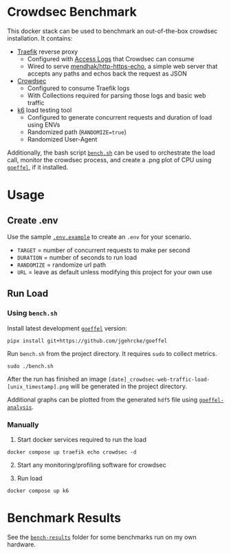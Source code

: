 # Crowdsec Benchmark

This docker stack can be used to benchmark an out-of-the-box crowdsec installation. It contains:

* [Traefik](https://doc.traefik.io/traefik/getting-started/install-traefik/) reverse proxy
  * Configured with [Access Logs](https://doc.traefik.io/traefik/observe/logs-and-access-logs/#access-logs) that Crowdsec can consume
  * Wired to serve [mendhak/http-https-echo](https://github.com/mendhak/docker-http-https-echo), a simple web server that accepts any paths and echos back the request as JSON
* [Crowdsec](https://docs.crowdsec.net/)
  * Configured to consume Traefik logs
  * With Collections required for parsing those logs and basic web traffic
* [k6](https://grafana.com/docs/k6/latest/) load testing tool
  * Configured to generate concurrent requests and duration of load using ENVs
  * Randomized path (`RANDOMIZE=true`)
  * Randomized User-Agent

Additionally, the bash script [`bench.sh`](/bench.sh) can be used to orchestrate the load call, monitor the crowdsec process, and create a .png plot of CPU using [`goeffel`](https://github.com/jgehrcke/goeffel), if it installed.

# Usage

## Create .env

Use the sample [`.env.example`](/.env.example) to create an `.env` for your scenario.

* `TARGET` = number of concurrent requests to make per second
* `DURATION` = number of seconds to run load
* `RANDOMIZE` = randomize url path
* `URL` = leave as default unless modifying this project for your own use

## Run Load

### Using `bench.sh`

Install latest development [`goeffel`](hhttps://github.com/jgehrcke/goeffel) version:

```shell
pipx install git+https://github.com/jgehrcke/goeffel
```

Run `bench.sh` from the project directory. It requires `sudo` to collect metrics.

```shell
sudo ./bench.sh
```

After the run has finished an image `[date]_crowdsec-web-traffic-load-[unix_timestamp].png` will be generated in the project directory.

Additional graphs can be plotted from the generated `hdf5` file using [`goeffel-analysis`](https://github.com/jgehrcke/goeffel?tab=readme-ov-file#goeffel-analysis-data-inspection-and-visualization).

### Manually

1. Start docker services required to run the load

```shell
docker compose up traefik echo crowdsec -d
```

2. Start any monitoring/profiling software for crowdsec

3. Run load

```shell
docker compose up k6
```

# Benchmark Results

See the [`bench-results`](/bench-results/) folder for some benchmarks run on my own hardware.